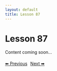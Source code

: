 ```yaml
---
layout: default
title: Lesson 87
---
```


# Lesson 87

Content coming soon...

<div style="margin-top: 20px;">
<a href="/docs/Advanced/Lessons/lesson_86.md" style="margin-right: 10px;">⬅ Previous</a><a href="/docs/Advanced/Lessons/lesson_88.md">Next ➡</a>
</div>
